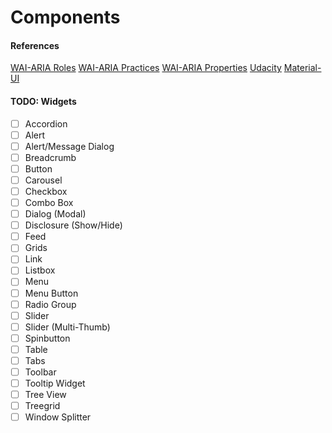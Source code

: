 # Components

#### References
[WAI-ARIA Roles](https://www.w3.org/TR/wai-aria-1.1/#role_definitions)
[WAI-ARIA Practices](https://www.w3.org/TR/wai-aria-practices-1.1/#aria_ex)
[WAI-ARIA Properties](https://www.w3.org/TR/html-aria/#allowed-aria-roles-states-and-properties)
[Udacity](https://classroom.udacity.com/courses/ud891)
[Material-UI](https://material-ui.com)

#### TODO: Widgets
- [ ] Accordion
- [ ] Alert
- [ ] Alert/Message Dialog
- [ ] Breadcrumb
- [ ] Button
- [ ] Carousel
- [ ] Checkbox
- [ ] Combo Box
- [ ] Dialog (Modal)
- [ ] Disclosure (Show/Hide)
- [ ] Feed
- [ ] Grids
- [ ] Link
- [ ] Listbox
- [ ] Menu
- [ ] Menu Button
- [ ] Radio Group
- [ ] Slider
- [ ] Slider (Multi-Thumb)
- [ ] Spinbutton
- [ ] Table
- [ ] Tabs
- [ ] Toolbar
- [ ] Tooltip Widget
- [ ] Tree View
- [ ] Treegrid
- [ ] Window Splitter
